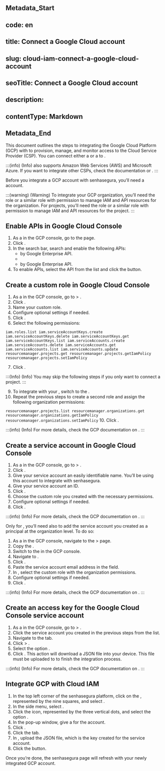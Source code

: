 ## Metadata_Start 
## code: en
## title: Connect a Google Cloud account 
## slug: cloud-iam-connect-a-google-cloud-account 
## seoTitle: Connect a Google Cloud account 
## description:  
## contentType: Markdown 
## Metadata_End
This document outlines the steps to integrating the Google Cloud Platform (GCP) with  to provision, manage, and monitor access to the Cloud Service Provider (CSP). You can connect either a  or a  to .

:::(info) (Info)
 also supports Amazon Web Services (AWS) and Microsoft Azure. If you want to integrate other CSPs, check the documentation  or .
:::

Before you integrate a GCP account with senhasegura, you’ll need a  account.

:::(warning) (Warning)
To integrate your GCP organization, you’ll need the  role or a similar role with permission to manage IAM and API resources for the organization. For projects, you’ll need the  role or a similar role with permission to manage IAM and API resources for the project.
:::

## Enable APIs in Google Cloud Console

1. As a  in the GCP console, go to the  page.
2. Click .
3. In the search bar, search and enable the following APIs:
    -  by Google Enterprise API.
    - 
    -  by Google Enterprise API.
4. To enable APIs, select the API from the list and click the  button.

## Create a custom role in Google Cloud Console

1. As a  in the GCP console, go to  > .
2. Click .
3. Name your custom role.
4. Configure optional settings if needed.
5. Click .
6. Select the following permissions:

`
iam.roles.list
iam.serviceAccountKeys.create
iam.serviceAccountKeys.delete
iam.serviceAccountKeys.get
iam.serviceAccountKeys.list
iam.serviceAccounts.create
iam.serviceAccounts.delete
iam.serviceAccounts.get
iam.serviceAccounts.list
iam.serviceAccounts.update
resourcemanager.projects.get
resourcemanager.projects.getIamPolicy
resourcemanager.projects.setIamPolicy
`

7. Click .

:::(Info) (Info)
You may skip the following steps if you only want to connect a project.
:::

9. To integrate with your , switch to the .
10. Repeat the previous steps to create a second role and assign the following organization permissions:

`
resourcemanager.projects.list
resourcemanager.organizations.get
resourcemanager.organizations.getIamPolicy
resourcemanager.organizations.setIamPolicy
`
10. Click .

:::(info) (Info)
For more details, check the GCP documentation on .
:::

## Create a service account in Google Cloud Console

1. As a  in the GCP console, go to  > .
2. Click .
3. Give your service account an easily identifiable name. You’ll be using this account to integrate with senhasegura.
4. Give your service account an ID.
5. Click .
6. Choose the custom role you created with the necessary permissions.
7. Configure optional settings if needed.
8. Click .

:::(info) (Info)
For more details, check the GCP documentation on .
:::

Only for , you’ll need also to add the service account you created as a principal at the organization level. To do so:

1. As a  in the GCP console, navigate to the  >  page.
2. Copy the .
3. Switch to the  in the GCP console.
4. Navigate to .
5. Click .
6. Paste the service account email address in the  field.
7. In , select the custom role with the organization permissions.
8. Configure optional settings if needed.
9. Click .

:::(info) (Info)
For more details, check the GCP documentation on .
:::

## Create an access key for the Google Cloud Console service account

1. As a  in the GCP console, go to  > .
2. Click the service account you created in the previous steps from the list.
3. Navigate to the  tab.
4. Click  > .
5. Select the option .
6. Click . This action will download a JSON file into your device. This file must be uploaded to  to finish the integration process.

:::(info) (Info)
For more details, check the GCP documentation on .
:::

## Integrate GCP with Cloud IAM

1. In the top left corner of the senhasegura platform, click on the , represented by the nine squares, and select .
2. In the side menu, select .
3. Click the  icon, represented by the three vertical dots, and select the option .
4. In the pop-up window, give a  for the account.
5. Click .
6. Click the  tab.
7. In , upload the JSON file, which is the key created for the service account.
8. Click the  button.

Once you’re done, the senhasegura  page will refresh with your newly integrated GCP account.
